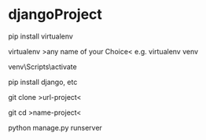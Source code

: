 # djangoProject

pip install virtualenv

virtualenv >any name of your Choice<
e.g. virtualenv venv

venv\Scripts\activate
  
pip install django, etc
  
git clone >url-project<
  
git cd >name-project<
  
python manage.py runserver
